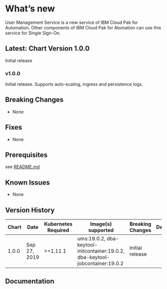 # What’s new
User Management Service is a new service of IBM Cloud Pak for Automation.
Other components of IBM Cloud Pak for Atomation can use this service for Single Sign-On.

## Latest: Chart Version 1.0.0
  Initial release

### v1.0.0
  Initial release. Supports auto-scaling, ingress and persistence logs.

## Breaking Changes
  - None

## Fixes
  - None

## Prerequisites
see [README.md](README.md)


## Known Issues
  - None

## Version History

| Chart | Date          | Kubernetes Required   | Image(s) supported | Breaking Changes     | Details          | 
| ----- | ------------- | ----------------------|--------------------|----------------------|------------------|
| 1.0.0 | Sep 27, 2019  | >=1.11.1               | ums:19.0.2, dba-keytool-initcontainer:19.0.2,   dba-keytool-jobcontainer:19.0.2           | Initial release      |                  |

## Documentation
